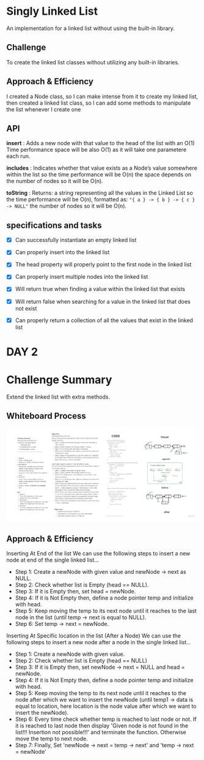 
# Singly Linked List

An implementation for a linked list without using the built-in library.

## Challenge

To create the linked list classes without utilizing any built-in libraries. 

## Approach & Efficiency

I created a Node class, so I can make intense from it to create my linked list, then created a linked list class, so I can add some methods to manipulate the list whenever I create one

## API

**insert** :  Adds a new node with that value to the head of the list with an O(1) Time performance space will be also O(1) as it will take one parametere each run.

**includes** : Indicates whether that value exists as a Node’s value somewhere within the list so the time performance will be O(n) the space depends on the number of nodes so it will be O(n).

**toString** : Returns: a string representing all the values in the Linked List so the time performance will be O(n), formatted as:
`"{ a } -> { b } -> { c } -> NULL"`
the number of nodes so it will be O(n).


## specifications and tasks

- [x] Can successfully instantiate an empty linked list
- [x] Can properly insert into the linked list
- [x] The head property will properly point to the first node in the linked list
- [x] Can properly insert multiple nodes into the linked list
- [x] Will return true when finding a value within the linked list that exists
- [x] Will return false when searching for a value in the linked list that does not exist
- [x] Can properly return a collection of all the values that exist in the linked list


# DAY 2

# Challenge Summary
Extend the linked list with extra methods.

## Whiteboard Process 

![list](https://github.com/Emam96/data-structures-and-algorithms-401/blob/main/assests/My%20First%20Board%20(6).jpg?raw=true)

## Approach & Efficiency
Inserting At End of the list
We can use the following steps to insert a new node at end of the single linked list...
* Step 1: Create a newNode with given value and newNode → next as NULL.
* Step 2: Check whether list is Empty (head == NULL).
* Step 3: If it is Empty then, set head = newNode.
* Step 4: If it is Not Empty then, define a node pointer temp and initialize with head.
* Step 5: Keep moving the temp to its next node until it reaches to the last node in the list (until temp → next is equal to NULL).
* Step 6: Set temp → next = newNode.

Inserting At Specific location in the list (After a Node)
We can use the following steps to insert a new node after a node in the single linked list...
* Step 1: Create a newNode with given value.
* Step 2: Check whether list is Empty (head == NULL)
* Step 3: If it is Empty then, set newNode → next = NULL and head = newNode.
* Step 4: If it is Not Empty then, define a node pointer temp and initialize with head.
* Step 5: Keep moving the temp to its next node until it reaches to the node after which we want to insert the newNode (until temp1 → data is equal to location, here location is the node value after which we want to insert the newNode).
* Step 6: Every time check whether temp is reached to last node or not. If it is reached to last node then display 'Given node is not found in the list!!! Insertion not possible!!!' and terminate the function. Otherwise move the temp to next node.
* Step 7: Finally, Set 'newNode → next = temp → next' and 'temp → next = newNode'

